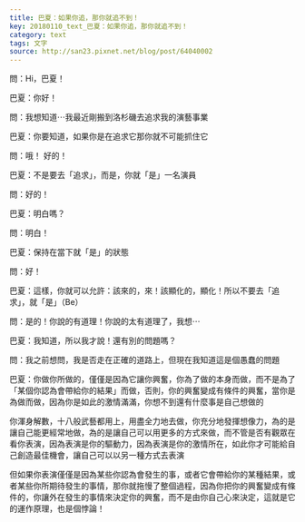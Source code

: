 ```yaml
---
title: 巴夏：如果你追，那你就追不到！
key: 20180110_text_巴夏：如果你追，那你就追不到！
category: text
tags: 文字
source: http://san23.pixnet.net/blog/post/64040002
---
```


問：Hi，巴夏！

巴夏：你好！

問：我想知道⋯我最近剛搬到洛杉磯去追求我的演藝事業

巴夏：你要知道，如果你是在追求它那你就不可能抓住它

問：哦！ 好的！

巴夏：不是要去「追求」，而是，你就「是」一名演員

問：好的！

巴夏：明白嗎？

問：明白！

巴夏：保持在當下就「是」的狀態

問：好！

巴夏：這樣，你就可以允許：該來的，來！該顯化的，顯化！所以不要去「追求」，就「是」（Be）

問：是的！你說的有道理！你說的太有道理了，我想⋯

巴夏：我知道，所以我才說！還有別的問題嗎？

問：我之前想問，我是否走在正確的道路上，但現在我知道這是個愚蠢的問題

巴夏：你做你所做的，僅僅是因為它讓你興奮，你為了做的本身而做，而不是為了「某個你認為會帶給你的結果」而做，否則，你的興奮變成有條件的興奮，當你是為做而做，因為你是如此的激情滿滿，你想不到還有什麼事是自己想做的

你渾身解數，十八般武藝都用上，用盡全力地去做，你充分地發揮想像力，為的是讓自己能更經常地做，為的是讓自己可以用更多的方式來做，而不管是否有觀眾在看你表演，因為表演是你的驅動力，因為表演是你的激情所在，如此你才可能給自己創造最佳機會，讓自己可以以另一種方式去表演

但如果你表演僅僅是因為某些你認為會發生的事，或者它會帶給你的某種結果，或者某些你所期待發生的事情，那你就拖慢了整個過程，因為你把你的興奮變成有條件的，你讓外在發生的事情來決定你的興奮，而不是由你自己心來決定，這就是它的運作原理，也是個悖論！
